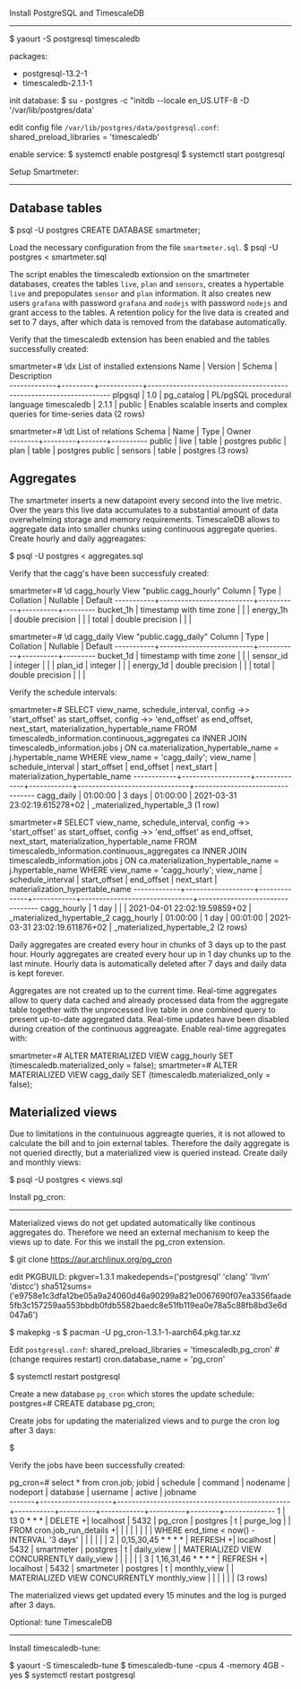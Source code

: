 Install PostgreSQL and TimescaleDB
************************************

$ yaourt -S postgresql timescaledb

packages:
* postgresql-13.2-1
* timescaledb-2.1.1-1

init database:
$ su - postgres -c "initdb --locale en_US.UTF-8 -D '/var/lib/postgres/data'

edit config file `/var/lib/postgres/data/postgresql.conf`:
shared_preload_libraries = 'timescaledb' 

enable service:
$ systemctl enable postgresql
$ systemctl start postgresql

Setup Smartmeter:
******************

Database tables
---------------

$ psql -U postgres
CREATE DATABASE smartmeter;

Load the necessary configuration from the file `smartmeter.sql`.
$ psql -U postgres < smartmeter.sql

The script enables the timescaledb extionsion on the smartmeter databases, creates the tables `live`, `plan` and `sensors`, creates a hypertable `live` and prepopulates `sensor` and `plan` information. It also creates new users `grafana` with password `grafana` and `nodejs` with password `nodejs` and grant access to the tables. A retention policy for the live data is created and set to 7 days, after which data is removed from the database automatically.

Verify that the timescaledb extension has been enabled and the tables successfully created:

smartmeter=# \dx
                                      List of installed extensions
    Name     | Version |   Schema   |                            Description                            
-------------+---------+------------+-------------------------------------------------------------------
 plpgsql     | 1.0     | pg_catalog | PL/pgSQL procedural language
 timescaledb | 2.1.1   | public     | Enables scalable inserts and complex queries for time-series data
(2 rows)

smartmeter=# \dt
          List of relations
 Schema |  Name   | Type  |  Owner   
--------+---------+-------+----------
 public | live    | table | postgres
 public | plan    | table | postgres
 public | sensors | table | postgres
(3 rows)

Aggregates
----------

The smartmeter inserts a new datapoint every second into the live metric. Over the years this live data accumulates to a substantial amount of data overwhelming storage and memory requirements. TimescaleDB allows to aggregate data into smaller chunks using continuous aggregate queries. Create hourly and daily aggreagates:

$ psql -U postgres < aggregates.sql

Verify that the cagg's have been successfuly created:

smartmeter=# \d cagg_hourly
                       View "public.cagg_hourly"
  Column   |           Type           | Collation | Nullable | Default 
-----------+--------------------------+-----------+----------+---------
 bucket_1h | timestamp with time zone |           |          | 
 energy_1h | double precision         |           |          | 
 total     | double precision         |           |          | 

smartmeter=# \d cagg_daily
                       View "public.cagg_daily"
  Column   |           Type           | Collation | Nullable | Default 
-----------+--------------------------+-----------+----------+---------
 bucket_1d | timestamp with time zone |           |          | 
 sensor_id | integer                  |           |          | 
 plan_id   | integer                  |           |          | 
 energy_1d | double precision         |           |          | 
 total     | double precision         |           |          | 

Verify the schedule intervals:

smartmeter=# SELECT view_name, schedule_interval, 
  config ->> 'start_offset' as start_offset,
  config ->> 'end_offset' as end_offset,
  next_start,
  materialization_hypertable_name
FROM timescaledb_information.continuous_aggregates ca
  INNER JOIN timescaledb_information.jobs j 
    ON ca.materialization_hypertable_name = j.hypertable_name
  WHERE view_name = 'cagg_daily';
 view_name  | schedule_interval | start_offset | end_offset |          next_start           | materialization_hypertable_name 
------------+-------------------+--------------+------------+-------------------------------+---------------------------------
 cagg_daily | 01:00:00          | 3 days       | 01:00:00   | 2021-03-31 23:02:19.615278+02 | _materialized_hypertable_3
(1 row)

smartmeter=# SELECT view_name, schedule_interval, 
  config ->> 'start_offset' as start_offset,
  config ->> 'end_offset' as end_offset,
  next_start,
  materialization_hypertable_name
FROM timescaledb_information.continuous_aggregates ca
  INNER JOIN timescaledb_information.jobs j 
    ON ca.materialization_hypertable_name = j.hypertable_name
  WHERE view_name = 'cagg_hourly';
  view_name  | schedule_interval | start_offset | end_offset |          next_start           | materialization_hypertable_name 
-------------+-------------------+--------------+------------+-------------------------------+---------------------------------
 cagg_hourly | 1 day             |              |            | 2021-04-01 22:02:19.59859+02  | _materialized_hypertable_2
 cagg_hourly | 01:00:00          | 1 day        | 00:01:00   | 2021-03-31 23:02:19.611876+02 | _materialized_hypertable_2
(2 rows)

 Daily aggregates are created every hour in chunks of 3 days up to the past hour. Hourly aggregates are created every hour up in 1 day chunks up to the last minute. Hourly data is automatically deleted after 7 days and daily data is kept forever.

Aggregates are not created up to the current time. Real-time aggregates allow to query data cached and already processed data from the aggregate table together with the unprocessed live table in one combined query to present up-to-date aggregated data. Real-time updates have been disabled during creation of the continuous aggreagate. Enable real-time aggregates with:

smartmeter=# ALTER MATERIALIZED VIEW cagg_hourly SET (timescaledb.materialized_only = false);
smartmeter=# ALTER MATERIALIZED VIEW cagg_daily SET (timescaledb.materialized_only = false);

Materialized views
------------------

Due to limitations in the contuinuous aggreagte queries, it is not allowed to calculate the bill and to join external tables. Therefore the daily aggregate is not queried directly, but a materialized view is queried instead. Create daily and monthly views:

$ psql -U postgres < views.sql

Install pg_cron:
******************

Materialized views do not get updated automatically like continous aggregates do. Therefore we need an external mechanism to keep the views up to date. For this we install the pg_cron extension.

$ git clone https://aur.archlinux.org/pg_cron

edit PKGBUILD:
pkgver=1.3.1
makedepends=('postgresql' 'clang' 'llvm' 'distcc')
sha512sums=('e9758e1c3dfa12be05a9a24060d46a90299a821e0067690f07ea3356faade5fb3c157259aa553bbdb0fdb5582baedc8e51fb119ea0e78a5c88fb8bd3e6d047a6')

$ makepkg -s
$ pacman -U pg_cron-1.3.1-1-aarch64.pkg.tar.xz

Edit `postgresql.conf`:
shared_preload_libraries = 'timescaledb,pg_cron'        # (change requires restart)
cron.database_name = 'pg_cron'

$ systemctl restart postgresql

Create a new database `pg_cron` which stores the update schedule:
postgres=# CREATE database pg_cron;

Create jobs for updating the materialized views and to purge the cron log after 3 days:

$ 

Verify the jobs have been successfully created:

pg_cron=# select * from cron.job;
 jobid |      schedule      |                    command                     | nodename  | nodeport |  database  | username | active |   jobname    
-------+--------------------+------------------------------------------------+-----------+----------+------------+----------+--------+--------------
     1 | 13 0 * * *         | DELETE                                        +| localhost |     5432 | pg_cron    | postgres | t      | purge_log
       |                    |     FROM cron.job_run_details                 +|           |          |            |          |        | 
       |                    |     WHERE end_time < now() - INTERVAL '3 days' |           |          |            |          |        | 
     2 | 0,15,30,45 * * * * | REFRESH                                       +| localhost |     5432 | smartmeter | postgres | t      | daily_view
       |                    |   MATERIALIZED VIEW CONCURRENTLY daily_view    |           |          |            |          |        | 
     3 | 1,16,31,46 * * * * | REFRESH                                       +| localhost |     5432 | smartmeter | postgres | t      | monthly_view
       |                    |   MATERIALIZED VIEW CONCURRENTLY monthly_view  |           |          |            |          |        | 
(3 rows)

The materialized views get updated every 15 minutes and the log is purged after 3 days.

Optional: tune TimescaleDB
**************************

Install timescaledb-tune:

$ yaourt -S timescaledb-tune
$ timescaledb-tune -cpus 4 -memory 4GB -yes
$ systemctl restart postgresql

